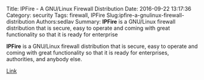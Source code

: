 Title: IPFire - A GNU/Linux  Firewall Distribution
Date: 2016-09-22 13:17:36
Category: security
Tags: firewall, IPFire
Slug:ipfire-a-gnulinux-firewall-distribution
Authors:sedlav
Summary: **IPFire** is a GNU/Linux firewall distribution that is secure, easy to operate and coming with great functionality so that it is ready for enterprise

**IPFire** is a GNU/Linux firewall distribution that is secure, easy to operate and coming with great functionality so that it is ready for enterprises, authorities, and anybody else.

[Link](http://www.ipfire.org/)
